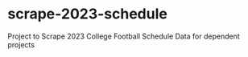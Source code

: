 # scrape-2023-schedule
Project to Scrape 2023 College Football Schedule Data for dependent projects
